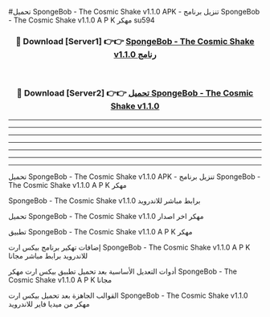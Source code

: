 #تحميل SpongeBob - The Cosmic Shake v1.1.0  APK - تنزيل برنامج SpongeBob - The Cosmic Shake v1.1.0  A P K مهكر su594 



<div align="center">
<h3>🔴 Download [Server1] 👉👉 <a href="https://apkdownload10.web.app/?title=SpongeBob - The Cosmic Shake v1.1.0 ">SpongeBob - The Cosmic Shake v1.1.0  رنامج</a></h3><br>

<h3>🔴 Download [Server2] 👉👉 <a href="https://apkdownload10.web.app/?title=SpongeBob - The Cosmic Shake v1.1.0 ">تحميل SpongeBob - The Cosmic Shake v1.1.0  </a></h3>
</div>


----------------------------------------------------------

----------------------------------------------------------

----------------------------------------------------------

----------------------------------------------------------

----------------------------------------------------------

----------------------------------------------------------

----------------------------------------------------------

تحميل SpongeBob - The Cosmic Shake v1.1.0  APK - تنزيل برنامج SpongeBob - The Cosmic Shake v1.1.0  A P K مهكر

SpongeBob - The Cosmic Shake v1.1.0  برابط مباشر للاندرويد

تحميل SpongeBob - The Cosmic Shake v1.1.0  مهكر اخر اصدار

تطبيق SpongeBob - The Cosmic Shake v1.1.0  A P K مهكر

إضافات تهكير برنامج بيكس ارت SpongeBob - The Cosmic Shake v1.1.0  A P K للاندرويد برابط مباشر مجانا

أدوات التعديل الأساسية بعد تحميل تطبيق بيكس ارت مهكر SpongeBob - The Cosmic Shake v1.1.0  A P K مجانا

القوالب الجاهزة بعد تحميل بيكس ارت SpongeBob - The Cosmic Shake v1.1.0  مهكر من ميديا فاير للاندرويد


